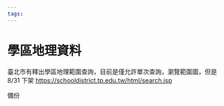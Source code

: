 ```yaml
---
tags:
---
```


# 學區地理資料

臺北市有釋出學區地理範圍查詢，目前是僅允許單次查詢，瀏覽範圍圖，但是 8/31 下架
https://schooldistrict.tp.edu.tw/html/search.jsp

備份